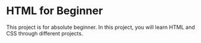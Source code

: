 # HTML for Beginner

This project is for absolute beginner. In this project, you will learn HTML and CSS through different projects.
